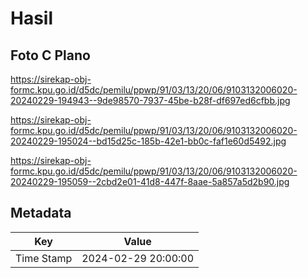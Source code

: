 # Hasil

## Foto C Plano

https://sirekap-obj-formc.kpu.go.id/d5dc/pemilu/ppwp/91/03/13/20/06/9103132006020-20240229-194943--9de98570-7937-45be-b28f-df697ed6cfbb.jpg

https://sirekap-obj-formc.kpu.go.id/d5dc/pemilu/ppwp/91/03/13/20/06/9103132006020-20240229-195024--bd15d25c-185b-42e1-bb0c-faf1e60d5492.jpg

https://sirekap-obj-formc.kpu.go.id/d5dc/pemilu/ppwp/91/03/13/20/06/9103132006020-20240229-195059--2cbd2e01-41d8-447f-8aae-5a857a5d2b90.jpg


## Metadata

| Key        | Value               |
| ---------- | ------------------- |
| Time Stamp | 2024-02-29 20:00:00 |



